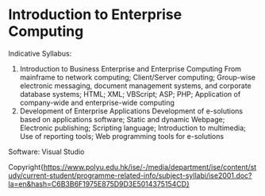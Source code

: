 # Introduction to Enterprise Computing

Indicative Syllabus:
1.	Introduction to Business Enterprise and Enterprise Computing
From mainframe to network computing; Client/Server computing; Group-wise electronic messaging, document management systems, and corporate database systems; HTML; XML; VBScript; ASP; PHP; Application of company-wide and enterprise-wide computing
2.	Development of Enterprise Applications
Development of e-solutions based on applications software; Static and dynamic Webpage; Electronic publishing; Scripting language; Introduction to multimedia; Use of reporting tools; Web programming tools for e-solutions

Software: 
Visual Studio

Copyright{https://www.polyu.edu.hk/ise/-/media/department/ise/content/study/current-student/programme-related-info/subject-syllabi/ise2001.doc?la=en&hash=C6B3B6F1975E875D9D3E5014375154CD}
